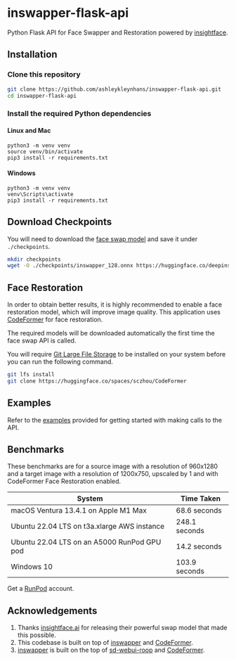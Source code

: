 # inswapper-flask-api

Python Flask API for Face Swapper and Restoration
powered by [insightface](https://github.com/deepinsight/insightface).

## Installation

### Clone this repository

```bash
git clone https://github.com/ashleykleynhans/inswapper-flask-api.git
cd inswapper-flask-api
```

### Install the required Python dependencies

#### Linux and Mac

```
python3 -m venv venv
source venv/bin/activate
pip3 install -r requirements.txt
```

#### Windows

```
python3 -m venv venv
venv\Scripts\activate
pip3 install -r requirements.txt
```

## Download Checkpoints

You will need to download the [face swap model](
https://huggingface.co/ashleykleynhans/inswapper/resolve/main/inswapper_128.onnx) and
save it under `./checkpoints`.

```bash
mkdir checkpoints
wget -O ./checkpoints/inswapper_128.onnx https://huggingface.co/deepinsight/inswapper/resolve/main/inswapper_128.onnx 
```

## Face Restoration

In order to obtain better results, it is highly recommended to enable
a face restoration model, which will improve image quality.
This application uses [CodeFormer](https://github.com/sczhou/CodeFormer)
for face restoration.

The required models will be downloaded automatically the first time
the face swap API is called.

You will require [Git Large File Storage](
https://docs.github.com/en/repositories/working-with-files/managing-large-files/installing-git-large-file-storage)
to be installed on your system before you can run the following command.

```bash
git lfs install
git clone https://huggingface.co/spaces/sczhou/CodeFormer
```

## Examples

Refer to the [examples](./examples) provided for getting started
with making calls to the API.

## Benchmarks

These benchmarks are for a source image with a resolution of 960x1280
and a target image with a resolution of 1200x750, upscaled by 1 and
with CodeFormer Face Restoration enabled.

| System                                      | Time Taken    |
|---------------------------------------------|---------------|
| macOS Ventura 13.4.1 on Apple M1 Max        | 68.6 seconds  |
| Ubuntu 22.04 LTS on t3a.xlarge AWS instance | 248.1 seconds |
| Ubuntu 22.04 LTS on an A5000 RunPod GPU pod | 14.2 seconds  |
| Windows 10                                  | 103.9 seconds |

Get a [RunPod](https://runpod.io?ref=w18gds2n) account.

## Acknowledgements

1. Thanks [insightface.ai](https://insightface.ai/) for releasing their powerful swap model that made this possible.
2. This codebase is built on top of [inswapper](https://github.com/haofanwang/inswapper) and [CodeFormer](
   https://huggingface.co/spaces/sczhou/CodeFormer).
3. [inswapper](https://github.com/haofanwang/inswapper) is built on the top of [sd-webui-roop](
   https://github.com/s0md3v/sd-webui-roop) and [CodeFormer](https://huggingface.co/spaces/sczhou/CodeFormer).
